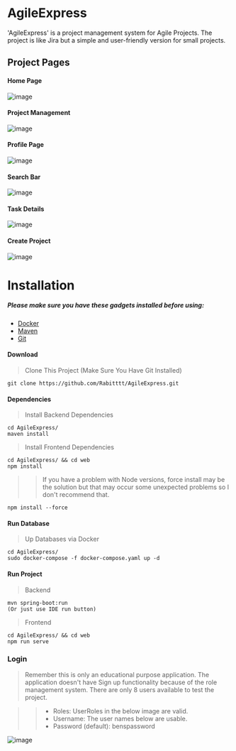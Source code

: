 # AgileExpress
'AgileExpress' is a project management system for Agile Projects. The project is like Jira but a simple and user-friendly version for small projects.

## Project Pages
#### Home Page
![image](https://user-images.githubusercontent.com/42180909/187693641-71c17237-1d22-4b0c-b43f-a55aab76b5ae.png)

#### Project Management
![image](https://user-images.githubusercontent.com/42180909/187688917-9574ec4a-faa7-4449-b7fb-de6c691dd06a.png)

#### Profile Page 
![image](https://user-images.githubusercontent.com/42180909/187689091-077fbffd-a9af-4dfb-8667-cdf7ba00880c.png)

#### Search Bar
![image](https://user-images.githubusercontent.com/42180909/187689234-e3945c2f-4422-4fab-9d16-eb164edf8328.png)

#### Task Details
![image](https://user-images.githubusercontent.com/42180909/187689436-6bd9bb5c-3cca-4a94-a5a8-f9d01ebce12c.png)

#### Create Project 
![image](https://user-images.githubusercontent.com/42180909/187689555-0df352ec-650d-42c1-9ea8-25607bc6536d.png)



# Installation

##### Please make sure you have these gadgets installed before using:
* [Docker](https://docs.docker.com/engine/install/)
* [Maven](https://maven.apache.org/index.html) 
* [Git](https://git-scm.com/downloads)

#### Download
> Clone This Project (Make Sure You Have Git Installed)
```
git clone https://github.com/Rabitttt/AgileExpress.git
```

#### Dependencies
> Install Backend Dependencies 
```
cd AgileExpress/
maven install
```
> Install Frontend Dependencies
```
cd AgileExpress/ && cd web
npm install
```
>> If you have a problem with Node versions, force install may be the solution but that may occur some unexpected problems so I don't recommend that.
```
npm install --force
```

#### Run Database

> Up Databases via Docker
```
cd AgileExpress/
sudo docker-compose -f docker-compose.yaml up -d
```

#### Run Project
> Backend 
```
mvn spring-boot:run
(Or just use IDE run button)
```
> Frontend 
```
cd AgileExpress/ && cd web
npm run serve
```


### Login
> Remember this is only an educational purpose application.
The application doesn't have Sign up functionality because of the role management system. There are only 8 users available to test the project.

>> * Roles: UserRoles in the below image are valid.
>> * Username: The user names below are usable.
>> * Password (default): benspassword 

![image](https://user-images.githubusercontent.com/42180909/187694444-1b4530cd-913a-4f94-badc-945abd9ab938.png)
